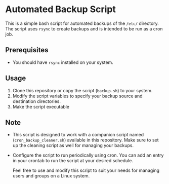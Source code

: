 # Automated Backup Script

This is a simple bash script for automated backups of the `/etc/` directory. The script uses `rsync` to create backups and is intended to be run as a cron job.

## Prerequisites

- You should have `rsync` installed on your system.

## Usage

1. Clone this repository or copy the script (`backup.sh`) to your system.
2. Modify the script variables to specify your backup source and destination directories.
3. Make the script executable  

## Note

- This script is designed to work with a companion script named (`cron_backup_cleaner.sh`) available in this repository. Make sure to set up the cleaning script as well for managing your backups.
- Configure the script to run periodically using cron. You can add an entry in your crontab to run the script at your desired schedule.  

  Feel free to use and modify this script to suit your needs for managing users and groups on a Linux system.
